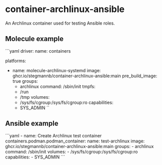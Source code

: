 # container-archlinux-ansible

An Archlinux container used for testing Ansible roles.

## Molecule example

´´´yaml
driver:
  name: containers

platforms:
  - name: molecule-archlinux-systemd
    image: ghcr.io/stegmannb/container-archlinux-ansible:main
    pre_build_image: true
    groups:
      - archlinux
    command: /sbin/init
    tmpfs:
      - /run
      - /tmp
    volumes:
      - /sys/fs/cgroup:/sys/fs/cgroup:ro
    capabilities:
      - SYS_ADMIN
´´

## Ansible example

´´´yaml
    - name: Create Archlinux test container
      containers.podman.podman_container:
        name: test-archlinux
        image: ghcr.io/stegmannb/container-archlinux-ansible:main
        groups:
          - archlinux
        command: /sbin/init
        volumes:
          - /sys/fs/cgroup:/sys/fs/cgroup:ro
        capabilities:
          - SYS_ADMIN
´´´
